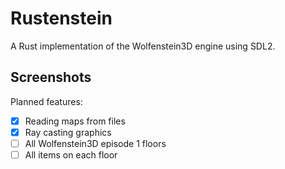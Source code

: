 # Rustenstein

A Rust implementation of the Wolfenstein3D engine using SDL2.

## Screenshots


Planned features:
- [x] Reading maps from files
- [x] Ray casting graphics
- [ ] All Wolfenstein3D episode 1 floors
- [ ] All items on each floor
